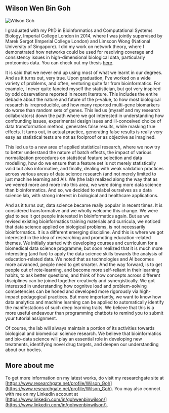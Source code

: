 ## Wilson Wen Bin Goh
![Wilson Goh](https://gohwils.github.io/biodatascience/images/wilsongoh.jpg)

I graduated with my PhD in Bioinformatics and Computational Systems Biology, Imperial College London in 2014, where I was jointly supervised by Marek Sergot (Imperial College London) and Limsoon Wong (National University of Singapore). I did my work on network theory, where I demonstrated how networks could be used for resolving coverage and consistency issues in high-dimensional biological data, particularly proteomics data. You can check out my thesis [here](https://www.comp.nus.edu.sg/~wongls/psZ/wilson-thesis.pdf).

It is said that we never end up using most of what we learnt in our degrees. And as it turns out, very true. Upon graduation, I've worked on a wide variety of problems, and often, venturing quite far from bioinformatics. For example, I never quite fancied myself the statistician, but got very inspired by odd observations reported in recent literature. This includes the entire debacle about the nature and future of the p-value, to how most biological research is irreproducible, and how many reported multi-gene biomarkers do worse than random sets of genes. This led us (myself and my research collaborators) down the path where we got interested in understanding how confounding issues, experimental design isues and ill-conceived choice of data transformation method, generates false results, while masking true effects. It turns out, in actual practice, generating false results is really very easy as statistical tests are not as foolproof or as objective as imagined. 

This led us to a new area of applied statistical research, where we now try to better understand the nature of batch effects, the impact of various normalization procedures on statistical feature selection and data modelling, how do we ensure that a feature set is not merely statistically valid but also informative, and finally, dealing with weak validation practices across various areas of data science research (and not merely limited to just machine learning and AI). We (the lab) realized along the way that as we veered more and more into this area, we were doing more data science than bioinformatics. And so, we decided to relabel ourselves as a data science lab, with strong interest in biological and healthcare applications.

And as it turns out, data science became really popular in recent times. It is considered transformative and we wholly welcome this change. We were glad to see it got people interested in bioinformatics again. But as we revised existing bioinformatics training materials and curricula, we noticed that data science applied on biological problems, is not necessarily bioinformatics. It is a different emerging discipline. And this is where we got interested in the idea of researching and promoting education-related themes. We initially started with developing courses and curriculum for a biomedical data science programme, but soon realized that it is much more interesting (and fun) to apply the data science skills towards the analysis of education-related data. We noted that as technologies and AI becomes more advanced, people need to get smarter. And the way forward, is to get people out of rote-learning, and become more self-reliant in their learning habits, to ask better questions, and think of how concepts across different disciplines can be joined together creatively and synergistically. We got interested in understanding how cognitve load and problem-solving competencies can be honed and developed more rigorously via high-impact pedagogical practices. But more importantly, we want to know how data analytics and machine learning can be applied to automatically identify the manifestations of such deep learning traits. We believe that this is a more useful endeavour than programming chatbots to remind you to submit your tutorial assignment. 

Of course, the lab will always maintain a portion of its activities towards biological and biomedical science research. We believe that bioinformatics and bio-data science will play an essential role in developing new treatments, identifying novel drug targets, and deepen our understanding about our bodies.


## More about me
To get more information on my latest works, do visit my researchgate site at [https://www.researchgate.net/profile/Wilson_Goh](https://www.researchgate.net/profile/Wilson_Goh). You may also connect with me on my LinkedIn account at [https://www.linkedin.com/in/gohwenbinwilson/](https://www.linkedin.com/in/gohwenbinwilson/).

